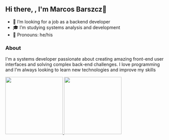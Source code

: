 ## Hi there, , I'm Marcos Barszcz👋
- 💼 I’m looking for a job as a backend developer
- 🎓 I’m studying systems analysis and development
- 👤 Pronouns: he/his

### About
I'm a systems developer passionate about creating amazing front-end user interfaces and solving complex back-end challenges. I love programming and I'm always looking to learn new technologies and improve my skills


<div>
  <a href="www.linkedin.com/in/marcos-barszcz">
  <img height="180em" src="https://github-readme-stats.vercel.app/api?username=MrBarszcz&show_icons=true&theme=dracula&include_all_commits=true&count_private=true"/>
  <img height="180em" src="https://github-readme-stats.vercel.app/api/top-langs/?username=MrBarszcz&layout-compact&langs_count=16&theme=dracula"/>
</div>

